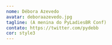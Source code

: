 ```yaml
---
nome: Débora Azevedo
avatar: deboraazevedo.jpg
tagline: (A menina do PyLadiesBR Conf)
contato: https://twitter.com/pydebb
cor: style3
---
```

